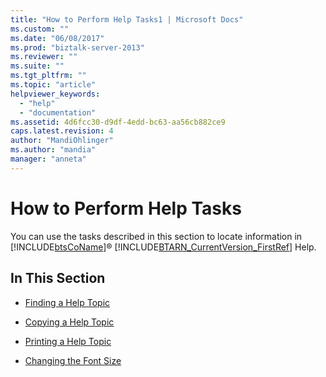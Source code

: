 ```yaml
---
title: "How to Perform Help Tasks1 | Microsoft Docs"
ms.custom: ""
ms.date: "06/08/2017"
ms.prod: "biztalk-server-2013"
ms.reviewer: ""
ms.suite: ""
ms.tgt_pltfrm: ""
ms.topic: "article"
helpviewer_keywords: 
  - "help"
  - "documentation"
ms.assetid: 4d6fcc30-d9df-4edd-bc63-aa56cb882ce9
caps.latest.revision: 4
author: "MandiOhlinger"
ms.author: "mandia"
manager: "anneta"
---
```

# How to Perform Help Tasks
You can use the tasks described in this section to locate information in [!INCLUDE[btsCoName](../../includes/btsconame-md.md)]® [!INCLUDE[BTARN_CurrentVersion_FirstRef](../../includes/btarn-currentversion-firstref-md.md)] Help.  
  
## In This Section  
  
-   [Finding a Help Topic](../../adapters-and-accelerators/accelerator-rosettanet/finding-a-help-topic2.md)  
  
-   [Copying a Help Topic](../../adapters-and-accelerators/accelerator-rosettanet/copying-a-help-topic2.md)  
  
-   [Printing a Help Topic](../../adapters-and-accelerators/accelerator-rosettanet/printing-a-help-topic2.md)  
  
-   [Changing the Font Size](../../adapters-and-accelerators/accelerator-rosettanet/changing-the-font-size3.md)